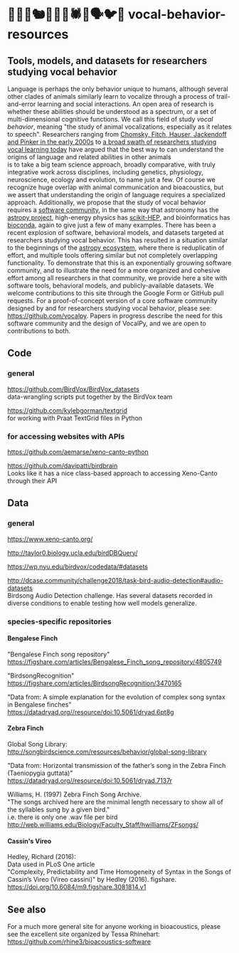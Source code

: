 # 🐔🐑🐁🐿🐳🦀🦚🕷🐝🗣🐦💬 vocal-behavior-resources
## Tools, models, and datasets for researchers studying vocal behavior

Language is perhaps the only behavior unique to humans, 
although several other clades of animals 
similarly learn to vocalize through a process of trail-and-error learning and social interactions. 
An open area of research is whether 
these abilities should be understood as a spectrum, 
or a set of multi-dimensional cognitive functions.
We call this field of study *vocal behavior*, 
meaning "the study of animal vocalizations, especially as it relates to speech".
Researchers ranging from 
[Chomsky, Fitch, Hauser, Jackendoff and Pinker in the early 2000s](https://dash.harvard.edu/bitstream/handle/1/3117935/Hauser_EvolutionLanguageFaculty.pdf?sequen) 
to 
[a broad swath of researchers studying vocal learning today](https://royalsocietypublishing.org/toc/rstb/2021/376/1836)
have argued that the best way to can understand the origins 
of language and related abilities in other animals  
is to take a big team science approach, 
broadly comparative, 
with truly integrative work across disciplines, 
including genetics, physiology, neuroscience, ecology and evolution, to name just a few.
Of course we recognize huge overlap 
with animal communication and bioacoustics, 
but we assert that 
understanding the origin of language requires a specialized approach.
Additionally, 
we propose that the study of vocal behavior 
requires a
[software community](https://zenodo.org/record/6257662),
in the same way that 
astronomy has the [astropy project](https://www.astropy.org/about.html),
high-energy physics has [scikit-HEP](https://scikit-hep.org/),
and bioinformatics has [bioconda](https://bioconda.github.io/),
again to give just a few of many examples.
There has been a recent explosion of software, 
behavioral models, and datasets 
targeted at researchers studying vocal behavior.
This has resulted in a situation 
similar to the beginnings of the 
[astropy ecosystem](https://arxiv.org/abs/1610.03159), 
where there is reduplicatin of effort, 
and multiple tools offering similar 
but not completely overlapping functionality.
To demonstrate that this is an exponentially grouwing software community, 
and to illustrate the need for a more organized and cohesive effort 
among all researchers in that community, 
we provide here a site with software tools,
behavioral models, and publicly-available datasets.
We welcome contributions to this site through the Google Form or GitHub pull requests.
For a proof-of-concept version of 
a core software community designed 
by and for researchers studying vocal behavior,
please see: https://github.com/vocalpy.
Papers in progress describe the need for this software community 
and the design of VocalPy, and we are open to 
contributions to both.

## Code

### general

https://github.com/BirdVox/BirdVox_datasets  
data-wrangling scripts put together by the BirdVox team  

https://github.com/kylebgorman/textgrid  
for working with Praat TextGrid files in Python  

### for accessing websites with APIs

https://github.com/aemarse/xeno-canto-python  

https://github.com/davipatti/birdbrain  
Looks like it has a nice class-based approach to accessing Xeno-Canto through their API  

## Data

### general

https://www.xeno-canto.org/

http://taylor0.biology.ucla.edu/birdDBQuery/

https://wp.nyu.edu/birdvox/codedata/#datasets

http://dcase.community/challenge2018/task-bird-audio-detection#audio-datasets  
Birdsong Audio Detection challenge. Has several datasets recorded 
in diverse conditions to enable testing how well models generalize.

### species-specific repositories

#### Bengalese Finch

"Bengalese Finch song repository"  
https://figshare.com/articles/Bengalese_Finch_song_repository/4805749

"BirdsongRecognition"  
https://figshare.com/articles/BirdsongRecognition/3470165

"Data from: A simple explanation for the evolution of complex song syntax in Bengalese finches"  
https://datadryad.org//resource/doi:10.5061/dryad.6pt8g

#### Zebra Finch

Global Song Library:  
http://songbirdscience.com/resources/behavior/global-song-library

"Data from: Horizontal transmission of the father’s song in the Zebra Finch (Taeniopygia guttata)"  
https://datadryad.org//resource/doi:10.5061/dryad.7137r

Williams, H. (1997) Zebra Finch Song Archive.  
"The songs archived here are the minimal length necessary to show all of the syllables sung by a given bird."  
i.e. there is only one .wav file per bird  
http://web.williams.edu/Biology/Faculty_Staff/hwilliams/ZFsongs/

#### Cassin's Vireo
Hedley, Richard (2016):  
Data used in PLoS One article  
"Complexity, Predictability and Time Homogeneity of Syntax in the Songs of Cassin’s Vireo (Vireo cassini)"
by Hedley (2016). figshare.  
https://doi.org/10.6084/m9.figshare.3081814.v1

## See also
For a much more general site for anyone working in bioacoustics, 
please see the excellent site organized by Tessa Rhinehart: 
https://github.com/rhine3/bioacoustics-software
